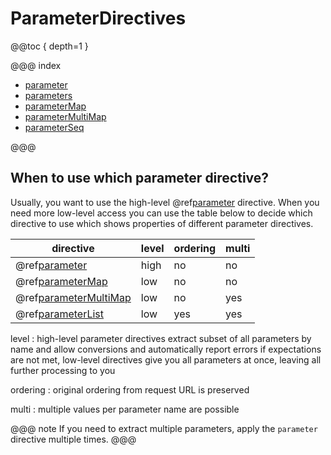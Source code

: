 <a id="parameterdirectives-java"></a>
# ParameterDirectives

@@toc { depth=1 }

@@@ index

* [parameter](parameter.md)
* [parameters](parameters.md)
* [parameterMap](parameterMap.md)
* [parameterMultiMap](parameterMultiMap.md)
* [parameterSeq](parameterSeq.md)

@@@

<a id="which-parameter-directive-java"></a>
## When to use which parameter directive?

Usually, you want to use the high-level @ref[parameter](parameter.md#parameter-java) directive. When you need
more low-level access you can use the table below to decide which directive
to use which shows properties of different parameter directives.

|directive                                                                 | level | ordering | multi|
|--------------------------------------------------------------------------|-------|----------|------|
|@ref[parameter](parameter.md#parameter-java)                         | high | no  | no |
|@ref[parameterMap](parameterMap.md#parametermap-java)                | low  | no  | no |
|@ref[parameterMultiMap](parameterMultiMap.md#parametermultimap-java) | low  | no  | yes|
|@ref[parameterList](parameterSeq.md#parameterlist-java)              | low  | yes | yes|

level
: high-level parameter directives extract subset of all parameters by name and allow conversions
and automatically report errors if expectations are not met, low-level directives give you
all parameters at once, leaving all further processing to you

ordering
: original ordering from request URL is preserved

multi
: multiple values per parameter name are possible


@@@ note
If you need to extract multiple parameters, apply the `parameter` directive multiple times.
@@@

